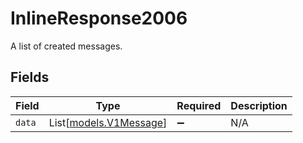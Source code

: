 # InlineResponse2006

A list of created messages.


## Fields

| Field                                            | Type                                             | Required                                         | Description                                      |
| ------------------------------------------------ | ------------------------------------------------ | ------------------------------------------------ | ------------------------------------------------ |
| `data`                                           | List[[models.V1Message](../models/v1message.md)] | :heavy_minus_sign:                               | N/A                                              |